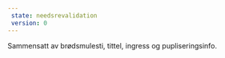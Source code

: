 ```yaml
---
 state: needsrevalidation
 version: 0
---
```

Sammensatt av brødsmulesti, tittel, ingress og pupliseringsinfo.
